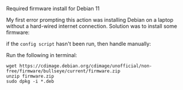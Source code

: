 Required firmware install for Debian 11

My first error prompting this action was installing Debian on a laptop without a hard-wired internet connection. Solution was to install some firmware:

if the `config script` hasn't been run, then handle manually:

Run the following in terminal:

```
wget https://cdimage.debian.org/cdimage/unofficial/non-free/firmware/bullseye/current/firmware.zip
unzip firmware.zip
sudo dpkg -i *.deb
```
